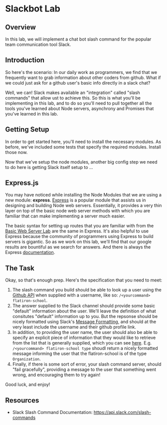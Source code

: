 Slackbot Lab
============

## Overview

In this lab, we will implement a chat bot slash command for the popular team communication tool Slack.

## Introduction

So here's the scenario: In our daily work as programmers, we find that we frequently want to grab information about other coders from github. What if we could just ask for a github user's basic info directly in a slack chat?

Well, we can! Slack makes available an "integration" called "slash commands" that allow ust to achieve this. So this is what you'll be implementing in this lab, and to do so you'll need to pull together all the tools you've learned about Node servers, asynchrony and Promises that you've learned in this lab.

## Getting Setup

In order to get started here, you'll need to install the necessary modules. As before, we've included some tests that specify the required modules. Install those now.

Now that we've setup the node modules, another big config step we need to do here is getting Slack itself setup to ... 


## Express.js

You may have noticed while installing the Node Modules that we are using a new module: **express**. [Express](http://expressjs.com/) is a popular module that assists us in designing and building Node web servers. Essentially, it provides a very thin layer on top of the basic node web server methods with which you are familiar that can make implementing a server much easier.

The basic syntax for setting up routes that you are familiar with from the [Basic Web Server Lab](https://github.com/learn-co-curriculum/node-js-basic-web-server) are the same in Express. It's also helpful to use Express because the community of programmers using Express to build servers is gigantic. So as we work on this lab, we'll find that our google results are bountiful as we search for answers. And there is always the Express [documentation](http://expressjs.com/en/4x/api.html).

## The Task

Okay, so that's enough prep. Here's the specification that you need to meet:

1. The slash command you build should be able to look up a user using the [Github API](https://developer.github.com/v3/) when supplied with a username, like so: `/<yourcommand> flatiron-school`.
2. The answer supplied to the Slack channel should provide some basic "default" information about the user. We'll leave the definition of what consitutes "default" information up to you. But the repsonse should be nicely formatted using Slack's [Message Formatting](https://api.slack.com/docs/formatting), and should at the very least include the username and their github profile link.
3. In addition, to providing the user name, the user should also be able to specify an explicit piece of information that they would like to retrieve from the list that is generally supplied, which you can see [here](https://api.github.com/users/flatiron-school). E.g. `/<yourcommand> flatiron-school type` shoudl return a nicely formatted message informing the user that the flatiron-school is of the type `Organization`.
4. Finally, if there is some sort of error, your slash command server, should "fail gracefully", providing a message to the user that something went wrong, and encouraging them to try again!

Good luck, and enjoy!

## Resources

* Slack Slash Command Documentation: https://api.slack.com/slash-commands
